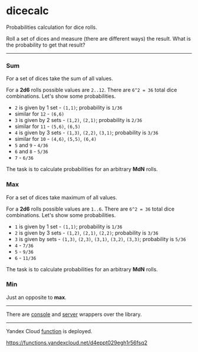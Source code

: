 # dicecalc

Probabilities calculation for dice rolls.

Roll a set of dices and measure (there are different ways) the result. What is the probability to get that result?

----

### Sum

For a set of dices take the sum of all values.

For a **2d6** rolls possible values are `2..12`. There are `6^2 = 36` total dice combinations. Let's show some probabilities.

- `2` is given by 1 set - `(1,1)`; probability is `1/36`
- similar for `12` - `(6,6)`
- `3` is given by 2 sets - `(1,2)`, `(2,1)`; probability is `2/36`
- similar for `11` - `(5,6)`, `(6,5)`
- `4` is given by 3 sets - `(1,3)`, `(2,2)`, `(3,1)`; probability is `3/36`
- similar for `10` - `(4,6)`, `(5,5)`, `(6,4)`
- `5` and `9` - `4/36`
- `6` and `8` - `5/36`
- `7` - `6/36`

The task is to calculate probabilities for an arbitrary **MdN** rolls.

### Max

For a set of dices take maximum of all values.

For a **2d6** rolls possible values are `1..6`. There are `6^2 = 36` total dice combinations. Let's show some probabilities.

- `1` is given by 1 set - `(1,1)`; probability is `1/36`
- `2` is given by 3 sets - `(1,2)`, `(2,1)`, `(2,2)`; probability is `3/36`
- `3` is given by sets - `(1,3)`, `(2,3)`, `(3,1)`, `(3,2)`, `(3,3)`; probability is `5/36`
- `4` - `7/36`
- `5` - `9/36`
- `6` - `11/36`

The task is to calculate probabilities for an arbitrary **MdN** rolls.

### Min

Just an opposite to **max**.

----

There are [console](./app/) and [server](./server/) wrappers over the library.

----

Yandex Cloud [function](./yc_function/) is deployed.

https://functions.yandexcloud.net/d4eppt029egh1r56fsq2
